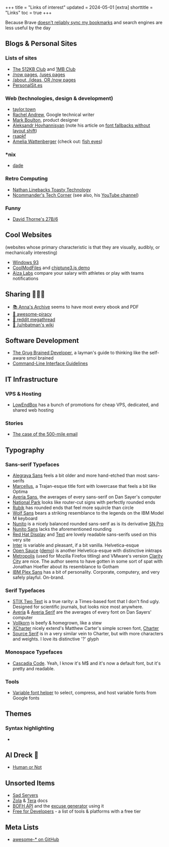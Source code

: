 +++
title = "Links of interest"
updated = 2024-05-01
[extra]
shorttitle = "Links"
toc = true
+++

Because Brave [doesn't reliably sync my bookmarks](https://github.com/brave/brave-browser/issues/35042) and search engines are less useful by the day

## Blogs & Personal Sites

### Lists of sites
* [The 512KB Club](https://512kb.club/) and [1MB Club](https://1mb.club/)
* [/now pages](https://nownownow.com/), [/uses pages](https://uses.tech/)
* [/about, /ideas, OR /now pages](https://aboutideasnow.com/)
* [PersonalSit.es](https://personalsit.es/)

### Web (technologies, design & development)
* [taylor.town](https://taylor.town/)
* [Rachel Andrew](https://rachelandrew.co.uk/), Google technical writer
* [Mark Boulton](https://markboulton.co.uk/), product designer
* [Aleksandr Hovhannisyan](https://www.aleksandrhovhannisyan.com/) (note his article on [font fallbacks without layout shift](https://www.aleksandrhovhannisyan.com/blog/perfect-font-fallbacks/))
* [rsapkf](https://rsapkf.org/)
* [Amelia Wattenberger](https://wattenberger.com/) (check out: [fish eyes](https://wattenberger.com/thoughts/fish-eye))

### *nix
* [dade](https://0xda.de/blog/)

### Retro Computing
* [Nathan Linebacks Toasty Technology](https://toastytech.com/)
* [Ncommander's Tech Corner](https://casadevall.pro/) (see also, his [YouTube channel](https://www.youtube.com/@NCommander/))

### Funny
* [David Thorne's 27B/6](https://27bslash6.com/index.html)

## Cool Websites

(websites whose primary characteristic is that they are visually, audibly, or mechanically interesting)

* [Windows 93](https://www.windows93.net/)
* [CoolModFiles](https://coolmodfiles.com/) and [chiptune3.js demo](https://drsnuggles.github.io/chiptune/demo.html)
* [Aiza Labs](https://lab.aizastudio.com/) compare your salary with athletes or play with teams notifications

## Sharing 🏴‍☠️🦜
* [📚 Anna's Archive](https://annas-archive.org) seems to have most every ebook and PDF
* [🔗 awesome-piracy](https://shakil-shahadat.github.io/awesome-piracy/)
* [🔗 reddit megathread](https://old.reddit.com/r/Piracy/wiki/megathread)
* [🔗 /u/nbatman's wiki](https://old.reddit.com/r/FREEMEDIAHECKYEAH/wiki/index)

## Software Development
* [The Grug Brained Developer](https://grugbrain.dev/), a layman's guide to thinking like the self-aware smol brained
* [Command-Line Interface Guidelines](https://clig.dev/)

## IT Infrastructure

### VPS & Hosting
* [LowEndBox](https://lowendbox.com/) has a bunch of promotions for cheap VPS, dedicated, and shared web hosting

### Stories
* [The case of the 500-mile email](https://www.ibiblio.org/harris/500milemail.html)

## Typography

### Sans-serif Typefaces

* [Alegraya Sans](https://fonts.google.com/specimen/Alegreya+Sans) feels a bit older and more hand-etched than most sans-serifs
* [Marcellus](https://fonts.google.com/specimen/Marcellus), a Trajan-esque title font with lowercase that feels a bit like Optima
* [Averia Sans](https://fonts.google.com/specimen/Averia+Sans+Libre), the averages of every sans-serif on Dan Sayer's computer
* [National Park](https://nationalparktypeface.com/) looks like router-cut signs with perfectly rounded ends
* [Rubik](https://fonts.google.com/specimen/Rubik) has rounded ends that feel more squircle than circle
* [Wolf Sans](https://fonts2u.com/wolf-sans-regular.font) bears a striking resemblance to the legends on the IBM Model M keyboard
* [Nunito](https://fonts.google.com/specimen/Nunito) is a nicely balanced rounded sans-serif as is its derivative [SN Pro](https://supernotes.app/open-source/sn-pro/)
* [Nunito Sans](https://fonts.google.com/specimen/Nunito+Sans) lacks the aforementioned rounding
* [Red Hat Display](https://fonts.google.com/specimen/Red+Hat+Display) and [Text](https://fonts.google.com/specimen/Red+Hat+Text) are lovely readable sans-serifs used on this very site
* [Inter](https://rsms.me/inter/) is variable and pleasant, if a bit vanilla. Helvetica-esque
* [Open Sauce](https://github.com/marcologous/Open-Sauce-Fonts) ([demo](https://www.behance.net/gallery/94876543/Open-Sauce-Sans-Typeface)) is another Helvetica-esque with distinctive inktraps
* [Metropolis](https://fontesk.com/metropolis-typeface/) (used for Mozilla Firefox titling) and VMware's version [Clarity City](https://fontesk.com/clarity-city-typeface/) are nice. The author seems to have gotten in some sort of spat with Jonathan Hoefler about its resemblance to Gotham
* [IBM Plex Sans](https://www.ibm.com/plex/) has a bit of personality. Corporate, computery, and very safely playful. On-brand.

### Serif Typefaces
* [STIX Two Text](https://fonts.google.com/specimen/STIX+Two+Text) is a true rarity: a Times-based font that I don't find ugly. Designed for scientific journals, but looks nice most anywhere.
* [Averia](https://fonts.google.com/specimen/Averia+Libre) & [Averia Serif](https://fonts.google.com/specimen/Averia+Serif+Libre) are the averages of every font on Dan Sayers' computer
* [Vollkorn](https://fonts.google.com/specimen/Vollkorn) is beefy & homegrown, like a stew
* [XCharter](https://fontesk.com/xcharter-typeface/) nicely extend's Matthew Carter's simple screen font, [Charter](https://practicaltypography.com/charter.html)
* [Source Serif](https://fonts.google.com/specimen/Source+Serif+4) is in a very similar vein to Charter, but with more characters and weights. I love its distinctive '?' glyph

### Monospace Typefaces
* [Cascadia Code](https://github.com/microsoft/cascadia-code). Yeah, I know it's M$ and it's now a default font, but it's pretty and readable.

### Tools
* [Variable font helper](https://variable-font-helper.web.app/) to select, compress, and host variable fonts from Google fonts

## Themes

### Syntax highlighting
*

## AI Dreck 🤖

* [Human or Not](https://humanornot.ai)

## Unsorted Items
* [Sad Servers](https://sadservers.com/)
* [Zola](https://www.getzola.org/documentation) & [Tera](https://keats.github.io/tera/docs/) docs
* [BOFH API](https://bombeck.io/projects/bastard-operator-from-hell-generator) and the [excuse generator](https://it-excuse.bombeck.io/) using it
* [Free for Developers](https://free-for.dev/) - a list of tools & platforms with a free tier

## Meta Lists
* [awesome-* on GitHub](https://github.com/sindresorhus/awesome#readme)
